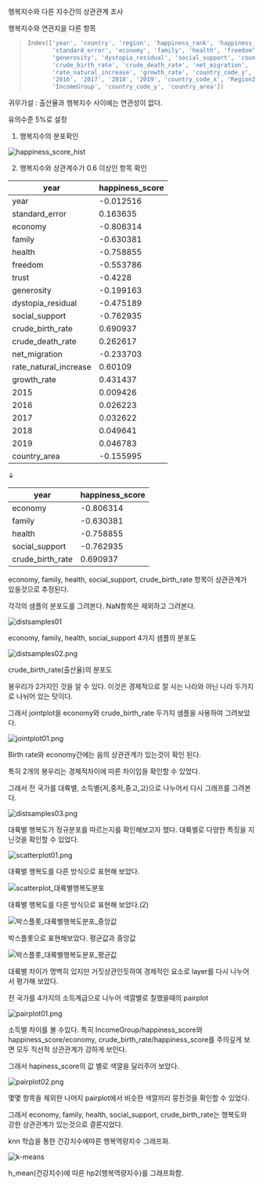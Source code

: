 행복지수와 다른 지수간의 상관관계 조사

행복지수와 연관지을 다른 항목

>   ```python
>   Index(['year', 'country', 'region', 'happiness_rank', 'happiness_score',
>          'standard_error', 'economy', 'family', 'health', 'freedom', 'trust',
>          'generosity', 'dystopia_residual', 'social_support', 'country_code_x',
>          'crude_birth_rate', 'crude_death_rate', 'net_migration',
>          'rate_natural_increase', 'growth_rate', 'country_code_y', '2015',
>          '2016', '2017', '2018', '2019', 'country_code_x', 'Region2',
>          'IncomeGroup', 'country_code_y', 'country_area'])
>   ```

귀무가설 : 출산율과 행복지수 사이에는 연관성이 없다.

유의수준 5%로 설정

1.  행복지수의 분포확인

![happiness_score_hist](.\happiness_score_hist.png)

2.  행복지수와 상관계수가 0.6 이상인 항목 확인

| year                  | happiness_score |
| --------------------- | --------------- |
| year                  | -0.012516       |
| standard_error        | 0.163635        |
| economy               | -0.806314       |
| family                | -0.630381       |
| health                | -0.758855       |
| freedom               | -0.553786       |
| trust                 | -0.4228         |
| generosity            | -0.199163       |
| dystopia_residual     | -0.475189       |
| social_support        | -0.762935       |
| crude_birth_rate      | 0.690937        |
| crude_death_rate      | 0.262617        |
| net_migration         | -0.233703       |
| rate_natural_increase | 0.60109         |
| growth_rate           | 0.431437        |
| 2015                  | 0.009426        |
| 2016                  | 0.026223        |
| 2017                  | 0.032622        |
| 2018                  | 0.049641        |
| 2019                  | 0.046783        |
| country_area          | -0.155995       |

↓

| year             | happiness_score |
| ---------------- | --------------- |
| economy          | -0.806314       |
| family           | -0.630381       |
| health           | -0.758855       |
| social_support   | -0.762935       |
| crude_birth_rate | 0.690937        |



economy, family, health, social_support, crude_birth_rate 항목이 상관관계가 있을것으로 추정된다.

각각의 샘플의 분포도를 그려본다. NaN항목은 제외하고 그려본다.

![distsamples01](./distsamples01.png)

economy, family, health, social_support 4가지 샘플의 분포도

![distsamples02.png](./distsamples02.png)

crude_birth_rate(출산율)의 분포도

봉우리가 2가지인 것을 알 수 있다. 이것은 경제적으로 잘 사는 나라와 아닌 나라 두가지로 나뉘어 있는 탓이다.

그래서 jointplot을 economy와 crude_birth_rate 두가지 샘플을 사용하여 그려보았다.

![jointplot01.png](./jointplot01.png)

Birth rate와 economy간에는 음의 상관관계가 있는것이 확인 된다.

특히 2개의 봉우리는 경제적차이에 따른 차이임을 확인할 수 있었다.

그래서 전 국가를 대륙별, 소득별(저,중저,중고,고)으로 나누어서 다시 그래프를 그려본다.



![distsamples03.png](./distsamples03.png)

대륙별 행복도가 정규분포를 따르는지를 확인해보고자 했다. 대륙별로 다양한 특징을 지닌것을 확인할 수 있었다.

![scatterplot01.png](./scatterplot01.png)

대륙별 행복도를 다른 방식으로 표현해 보았다.

![scatterplot_대륙별행복도분포](https://bn1301files.storage.live.com/y4m7GWi2Dlc6rAMd0tbicTo60gTNr6Z09jZ8puUC0St1-uYLktDRVKPBKFTcRtuZ1IyRfgw4oQ8tcyc3w0pTn0DlYQXLPlmelGe15n4dKr-B48wX_SzQZfHzx8Tw6-2MBtDCA-090yiuggNGM5B9Mqvl91p1T3PqhXDrpRNVnVLwDsLJuYsiNh3uYiWBtHDqNGZ?width=879&height=661&cropmode=none)

대륙별 행복도를 다른 방식으로 표현해 보았다.(2)

![박스플롯_대륙별행복도분포_중앙값](https://bn1301files.storage.live.com/y4mm1v2xqpNNOh4hKDE94JyyYR6499rNj9g86Y7uq8inWWEIqeYqIjbi21KbSgDH54haWfPUNs4_LtWte9Bm43ZQl4xsdALXE9OxuPgmX1ZyFSnyy4pQ9jYzqlc1h1b0p3LWgOkaJOOyZXvF4sqx1Xi9ahoE9NEjWIicyiFjOnH6AbZRut_hdlViATLxoYKIRD2?width=1612&height=1020&cropmode=none)

박스플롯으로 표현해보았다. 평균값과 중앙값

![박스플롯_대륙별행복도분포_평균값](https://bn1301files.storage.live.com/y4mJUkc90FcFocwTLLweqTf4z1m2VvA6XMQ1dIzdw4aTNaa-8rPLG3FpfvPIhcmjA3SXkhiG2XCfXC-Gtc7EZMiJF1T34lemLnIQTpPPTIJzzIFc7J3nXGpRKrgZzkWStxLCXOCoGBESjPO8c7bCXsA_zRJj-VGzVesuvqqC3_GUx2PZ5Zb6QQYkNbS_jxLf74P?width=1612&height=1020&cropmode=none)

대륙별 차이가 명백히 있지만 거짓상관인듯하여 경제적인 요소로 layer를 다시 나누어서 평가해 보았다.



전 국가를 4가지의 소득계급으로 나누어 색깔별로 칠했을때의  pairplot

![pairplot01.png](./pairplot.png)

소득별 차이를 볼 수있다. 특히 IncomeGroup/happiness_score와 happiness_score/economy, crude_birth_rate/happiness_score를 주의깊게 보면 모두 직선적 상관관계가 강하게 보인다.



그래서 hapiness_score의 값 별로 색깔을 달리주어 보았다.

![pairplot02.png](./pairplot02.png)

몇몇 항목을 제외한 나머지 pairplot에서 비슷한 색깔끼리 뭉친것을 확인할 수 있었다.



그래서 economy, family, health, social_support, crude_birth_rate는 행복도와 강한 상관관계가 있는것으로 결론지었다.





knn 학습을 통한 건강지수에따른 행복역량지수 그래프화.

![k-means](https://bn1301files.storage.live.com/y4mCqG83sHyoHWVrX3uzanzU6UbFTbQPGw2IL_Z7cgYQsaGYVlnsEuDs5vfjTFAgX-kKbhwF5m6ifioMI8-z73NZBjsPfTsSI-YhEO-2Orj9K-IOj67Fu4Goch4rb5vnELdfXCP1D9HUo1w1FUcxI50yRx0RBj8xSX4lfQq7oSNg_jDJfmEdmJ1kS620YKHDpAO?width=840&height=663&cropmode=none)

h_mean(건강지수)에 따른 hp2(행복역량지수)를 그래프화함.
